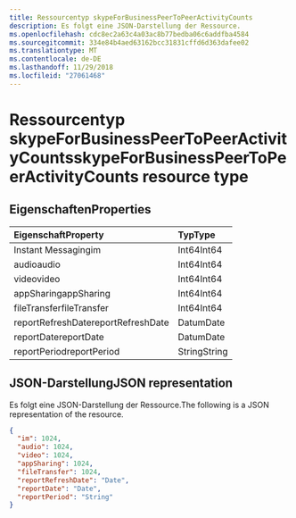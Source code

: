 ```yaml
---
title: Ressourcentyp skypeForBusinessPeerToPeerActivityCounts
description: Es folgt eine JSON-Darstellung der Ressource.
ms.openlocfilehash: cdc8ec2a63c4a03ac8b77bedba06c6addfba4584
ms.sourcegitcommit: 334e84b4aed63162bcc31831cffd6d363dafee02
ms.translationtype: MT
ms.contentlocale: de-DE
ms.lasthandoff: 11/29/2018
ms.locfileid: "27061468"
---
```

# <a name="skypeforbusinesspeertopeeractivitycounts-resource-type"></a><span data-ttu-id="70140-103">Ressourcentyp skypeForBusinessPeerToPeerActivityCounts</span><span class="sxs-lookup"><span data-stu-id="70140-103">skypeForBusinessPeerToPeerActivityCounts resource type</span></span>

## <a name="properties"></a><span data-ttu-id="70140-104">Eigenschaften</span><span class="sxs-lookup"><span data-stu-id="70140-104">Properties</span></span>

| <span data-ttu-id="70140-105">Eigenschaft</span><span class="sxs-lookup"><span data-stu-id="70140-105">Property</span></span>          | <span data-ttu-id="70140-106">Typ</span><span class="sxs-lookup"><span data-stu-id="70140-106">Type</span></span>   |
| :---------------- | :----- |
| <span data-ttu-id="70140-107">Instant Messaging</span><span class="sxs-lookup"><span data-stu-id="70140-107">im</span></span>                | <span data-ttu-id="70140-108">Int64</span><span class="sxs-lookup"><span data-stu-id="70140-108">Int64</span></span>  |
| <span data-ttu-id="70140-109">audio</span><span class="sxs-lookup"><span data-stu-id="70140-109">audio</span></span>             | <span data-ttu-id="70140-110">Int64</span><span class="sxs-lookup"><span data-stu-id="70140-110">Int64</span></span>  |
| <span data-ttu-id="70140-111">video</span><span class="sxs-lookup"><span data-stu-id="70140-111">video</span></span>             | <span data-ttu-id="70140-112">Int64</span><span class="sxs-lookup"><span data-stu-id="70140-112">Int64</span></span>  |
| <span data-ttu-id="70140-113">appSharing</span><span class="sxs-lookup"><span data-stu-id="70140-113">appSharing</span></span>        | <span data-ttu-id="70140-114">Int64</span><span class="sxs-lookup"><span data-stu-id="70140-114">Int64</span></span>  |
| <span data-ttu-id="70140-115">fileTransfer</span><span class="sxs-lookup"><span data-stu-id="70140-115">fileTransfer</span></span>      | <span data-ttu-id="70140-116">Int64</span><span class="sxs-lookup"><span data-stu-id="70140-116">Int64</span></span>  |
| <span data-ttu-id="70140-117">reportRefreshDate</span><span class="sxs-lookup"><span data-stu-id="70140-117">reportRefreshDate</span></span> | <span data-ttu-id="70140-118">Datum</span><span class="sxs-lookup"><span data-stu-id="70140-118">Date</span></span>   |
| <span data-ttu-id="70140-119">reportDate</span><span class="sxs-lookup"><span data-stu-id="70140-119">reportDate</span></span>        | <span data-ttu-id="70140-120">Datum</span><span class="sxs-lookup"><span data-stu-id="70140-120">Date</span></span>   |
| <span data-ttu-id="70140-121">reportPeriod</span><span class="sxs-lookup"><span data-stu-id="70140-121">reportPeriod</span></span>      | <span data-ttu-id="70140-122">String</span><span class="sxs-lookup"><span data-stu-id="70140-122">String</span></span> |

## <a name="json-representation"></a><span data-ttu-id="70140-123">JSON-Darstellung</span><span class="sxs-lookup"><span data-stu-id="70140-123">JSON representation</span></span>

<span data-ttu-id="70140-124">Es folgt eine JSON-Darstellung der Ressource.</span><span class="sxs-lookup"><span data-stu-id="70140-124">The following is a JSON representation of the resource.</span></span>

<!-- {
  "blockType": "resource",
  "@odata.type": "microsoft.graph.skypeForBusinessPeerToPeerActivityCounts"
} -->

```json
{
  "im": 1024, 
  "audio": 1024, 
  "video": 1024, 
  "appSharing": 1024, 
  "fileTransfer": 1024, 
  "reportRefreshDate": "Date", 
  "reportDate": "Date", 
  "reportPeriod": "String"
}
```
